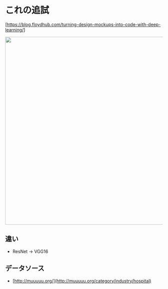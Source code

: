 # これの追試

[https://blog.floydhub.com/turning-design-mockups-into-code-with-deep-learning/]

<p align="center">
  <img width="600px" src="https://user-images.githubusercontent.com/4949982/36070922-c8c85b0e-0f48-11e8-8ae3-3dbf1bcc6b2b.png">
</p>

## 違い
- ResNet -> VGG16

## データソース
- [http://muuuuu.org/](http://muuuuu.org/category/industry/hospital)
